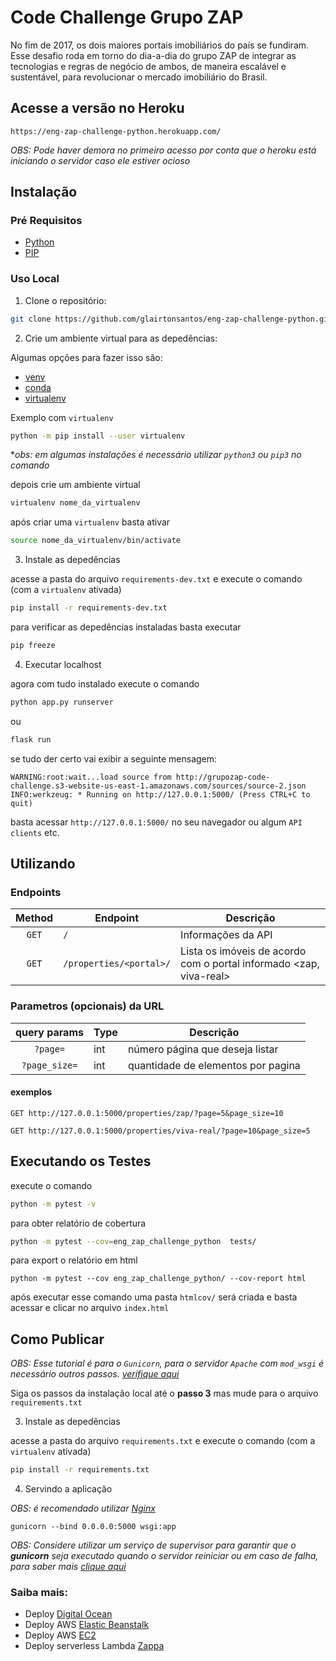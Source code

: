 # Code Challenge Grupo ZAP

No fim de 2017, os dois maiores portais imobiliários do país se fundiram. Esse desafio roda em torno do dia-a-dia do grupo ZAP de integrar as tecnologias e regras de negócio de ambos, de maneira escalável e sustentável, para revolucionar o mercado imobiliário do Brasil.

## Acesse a versão no Heroku
`https://eng-zap-challenge-python.herokuapp.com/`

*OBS: Pode haver demora no primeiro acesso por conta que o heroku está iniciando o servidor caso ele estiver ocioso*
## Instalação

### Pré Requisitos

- [Python](https://www.python.org/)
- [PIP](https://pip.pypa.io/en/stable/installing/)

### Uso Local

1. Clone o repositório:
```bash
git clone https://github.com/glairtonsantos/eng-zap-challenge-python.git
```
2. Crie um ambiente virtual para as depedências:

Algumas opções para fazer isso são:
- [venv](https://docs.python.org/3/library/venv.html)
- [conda](https://docs.conda.io/projects/conda/en/latest/user-guide/install/)
- [virtualenv](https://virtualenv.pypa.io/en/latest/)

Exemplo com `virtualenv`
```bash
python -m pip install --user virtualenv
```
**obs: em algumas instalações é necessário utilizar `python3` ou `pip3` no comando*

depois crie um ambiente virtual
```bash
virtualenv nome_da_virtualenv
```

após criar uma `virtualenv` basta ativar
```bash
source nome_da_virtualenv/bin/activate
```

3. Instale as depedências

acesse a pasta do arquivo `requirements-dev.txt` e execute o comando (com a `virtualenv` ativada)
```bash
pip install -r requirements-dev.txt
```

para verificar as depedências instaladas basta executar
```bash
pip freeze
```

4. Executar localhost

agora com tudo instalado execute o comando
```bash
python app.py runserver
```
ou
```bash
flask run
```

se tudo der certo vai exibir a seguinte mensagem:
```
WARNING:root:wait...load source from http://grupozap-code-challenge.s3-website-us-east-1.amazonaws.com/sources/source-2.json
INFO:werkzeug: * Running on http://127.0.0.1:5000/ (Press CTRL+C to quit)
```
basta acessar `http://127.0.0.1:5000/` no seu navegador ou algum `API clients` etc.

## Utilizando

### Endpoints

| Method | Endpoint                | Descrição                                                            |
| :----: | ----------------------- | ------------------------------------------------------------------   |
| `GET`  | `/`                     | Informações da API                                                   |
| `GET`  | `/properties/<portal>/` | Lista os imóveis de acordo com o portal informado <zap, viva-real>   |


### Parametros (opcionais) da URL

| query params  | Type | Descrição                            |
| :------------:| -----| ------------------------------------ |
| `?page=`      | int  | número página que deseja listar      |
| `?page_size=` | int  | quantidade de elementos por pagina   |

#### exemplos

```
GET http://127.0.0.1:5000/properties/zap/?page=5&page_size=10
```

```
GET http://127.0.0.1:5000/properties/viva-real/?page=10&page_size=5
```


## Executando os Testes

execute o comando
```bash
python -m pytest -v
```

para obter relatório de cobertura
```bash
python -m pytest --cov=eng_zap_challenge_python  tests/
```

para export o relatório em html
```
python -m pytest --cov eng_zap_challenge_python/ --cov-report html
```
após executar esse comando uma pasta `htmlcov/` será criada e basta acessar e clicar no arquivo `index.html`


## Como Publicar

*OBS: Esse tutorial é para o `Gunicorn`, para o servidor `Apache` com `mod_wsgi` é necessário outros passos. [verifique aqui](https://flask.palletsprojects.com/en/1.1.x/deploying/mod_wsgi/)*

Siga os passos da instalação local até o **passo 3** mas mude para o arquivo `requirements.txt`

3. Instale as depedências

acesse a pasta do arquivo `requirements.txt` e execute o comando (com a `virtualenv` ativada)

```bash
pip install -r requirements.txt
```

4. Servindo a aplicação

*OBS: é recomendado utilizar [Nginx](https://www.nginx.com/resources/wiki/start/topics/tutorials/install/)*

```
gunicorn --bind 0.0.0.0:5000 wsgi:app
```

*OBS: Considere utilizar um serviço de supervisor para garantir que o **gunicorn** seja executado quando o servidor reiniciar ou em caso de falha, para saber mais [clique aqui](http://supervisord.org/running.html)*

### Saiba mais:

- Deploy [Digital Ocean](https://www.digitalocean.com/community/tutorials/how-to-deploy-a-flask-app-using-gunicorn-to-app-platform)
- Deploy AWS [Elastic Beanstalk](https://docs.aws.amazon.com/elasticbeanstalk/latest/dg/create-deploy-python-flask.html)
- Deploy AWS [EC2](https://medium.com/innovation-incubator/deploy-a-flask-app-on-aws-ec2-d1d774c275a2)
- Deploy serverless Lambda [Zappa](https://docs.aws.amazon.com/pt_br/xray/latest/devguide/xray-sdk-python-serverless.html)